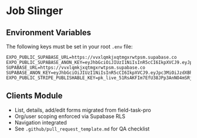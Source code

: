 # Job Slinger

## Environment Variables

The following keys must be set in your root `.env` file:

```
EXPO_PUBLIC_SUPABASE_URL=https://vvxlqmkjxqtmgxrwtpsm.supabase.co
EXPO_PUBLIC_SUPABASE_ANON_KEY=eyJhbGciOiJIUzI1NiIsInR5cCI6IkpXVCJ9.eyJpc3MiOiJzdXBhYmFzZSIsInJlZiI6InZ2eGxxbWtqeHF0bWd4cnd0cHNtIiwicm9sZSI6ImFub24iLCJpYXQiOjE3NTM4OTY3MTksImV4cCI6MjA2OTQ3MjcxOX0.zhXyidpco1pyOpXT9Oa1NsahjQJjpLn9Z9A2N10pZL0
SUPABASE_URL=https://vvxlqmkjxqtmgxrwtpsm.supabase.co
SUPABASE_ANON_KEY=eyJhbGciOiJIUzI1NiIsInR5cCI6IkpXVCJ9.eyJpc3MiOiJzdXBhYmFzZSIsInJlZiI6InZ2eGxxbWtqeHF0bWd4cnd0cHNtIiwicm9sZSI6ImFub24iLCJpYXQiOjE3NTM4OTY3MTksImV4cCI6MjA2OTQ3MjcxOX0.zhXyidpco1pyOpXT9Oa1NsahjQJjpLn9Z9A2N10pZL0
EXPO_PUBLIC_STRIPE_PUBLISHABLE_KEY=pk_live_51RsAKFIm7EfU38JPp3AnNO4mSRjl0Ck5XAnZ79met7hS9m8LjVAfdeppPtXUUJqUCLSWRxxmQD6I9BZYICu3ej8g00juUwS0xk
```

## Clients Module
- List, details, add/edit forms migrated from field-task-pro
- Org/user scoping enforced via Supabase RLS
- Navigation integrated
- See `.github/pull_request_template.md` for QA checklist
